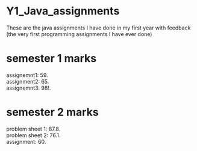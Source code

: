 # Y1_Java_assignments
These are the java assignments I have done in my first year with feedback (the very first programming assignments I have ever done) 
# semester 1 marks
assignemnt1: 59.  
assignment2: 65.  
assignemnt3: 98!.  
# semester 2 marks
problem sheet 1: 87.8.  
problem sheet 2: 76.1.  
assignment: 60.
